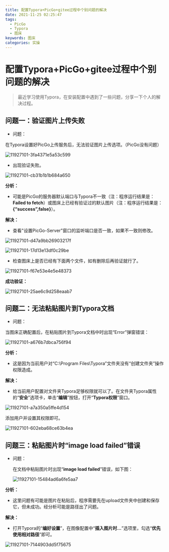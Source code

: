 ```yaml
---
title: 配置Typora+PicGo+gitee过程中个别问题的解决
date: 2021-11-25 02:25:47
tags:
  - PicGo
  - Typora
  - 图床
keywords: 图床
categories: 实操
---
```




# 配置Typora+PicGo+gitee过程中个别问题的解决



> 最近学习使用Typora，在安装配置中遇到了一些问题，分享一下个人的解决过程。

## 问题一：验证图片上传失败

* 问题：

​       在Typora设置好PicGo上传服务后，无法验证图片上传选项。（PicGo没有问题）

![11927101-3fa4371e5a53c599](https://lalalademaxiya01.oss-cn-beijing.aliyuncs.com/img20200614215108.png)

* 出现验证失败。

![11927101-cb31b1b1b684a650](https://lalalademaxiya01.oss-cn-beijing.aliyuncs.com/img20200614215131.png)

**分析：**

* 可能是PicGo的服务器默认端口与Typora不一致（注：程序运行结果是：**Failed to fetch**）或图床上已经有验证过的默认图片（注：程序运行结果是：**{“success”,false}**）。

**解决：**

* 查看"设置PicGo-Server"窗口的监听端口是否一致，如果不一致则修改。

![11927101-d47a9bb26903217f](https://lalalademaxiya01.oss-cn-beijing.aliyuncs.com/img20200614215215.png)



![11927101-17d13e13df0c29be](https://lalalademaxiya01.oss-cn-beijing.aliyuncs.com/img20200614215243.png)

* 检查图床上是否已经有下面两个文件，如有删除后再验证就行了。

![11927101-f67e53e4e5e48373](https://lalalademaxiya01.oss-cn-beijing.aliyuncs.com/img20200614215302.png)

**成功验证：**

![11927101-25ae6c9d258eaab7](https://lalalademaxiya01.oss-cn-beijing.aliyuncs.com/img20200614215318.png)



## 问题二：无法粘贴图片到Typora文档

* 问题：

​        当图床正确配置后，在粘贴图片到Typora文档中时出现“Error”弹窗错误：



![11927101-a676b7dbca756f94](https://lalalademaxiya01.oss-cn-beijing.aliyuncs.com/img20200614215414.png)

**分析：**

* 这是因为当前用户对“C:\Program Files\Typora”文件夹没有“创建文件夹”操作权限造成。

**解决：** 

* 给当前用户配置对文件夹Typora足够权限就可以了。在文件夹Typora属性的“**安全**”选项卡，单击“**编辑**”按钮，打开“**Typora权限**”窗口。

![11927101-a7a350a5ffe4d154](https://lalalademaxiya01.oss-cn-beijing.aliyuncs.com/img20200614215454.png)



添加用户并设置其权限即可。

![11927101-602eba68ce63b4ea](https://lalalademaxiya01.oss-cn-beijing.aliyuncs.com/img20200614215504.png)

## 问题三：粘贴图片时“image load failed”错误

* 问题：

  在文档中粘贴图片时出现“**image load failed**”错误，如下图：

  ![11927101-15484ad6a6fe5aa7](https://lalalademaxiya01.oss-cn-beijing.aliyuncs.com/img20200614215612.png)

**分析：**

* 这里问题有可能是图片在粘贴后，程序需要先在upload文件夹中创建和保存它，但未成功。经分析可能是路径出了问题。

**解决：**

* 打开Typora的“**编好设置**”，在图像配置中“**插入图片时...**”选项里，勾选“**优先使用相对路径**”即可。

![11927101-7144903dd5f75675](https://lalalademaxiya01.oss-cn-beijing.aliyuncs.com/img20200614215839.png)



